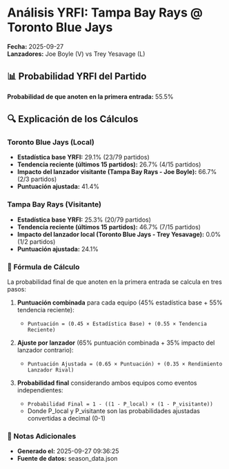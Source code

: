 # Análisis YRFI: Tampa Bay Rays @ Toronto Blue Jays

**Fecha:** 2025-09-27  
**Lanzadores:** Joe Boyle (V) vs Trey Yesavage (L)

## 📊 Probabilidad YRFI del Partido

**Probabilidad de que anoten en la primera entrada:** 55.5%

## 🔍 Explicación de los Cálculos

### Toronto Blue Jays (Local)
- **Estadística base YRFI:** 29.1% (23/79 partidos)
- **Tendencia reciente (últimos 15 partidos):** 26.7% (4/15 partidos)
- **Impacto del lanzador visitante (Tampa Bay Rays - Joe Boyle):** 66.7% (2/3 partidos)
- **Puntuación ajustada:** 41.4%

### Tampa Bay Rays (Visitante)
- **Estadística base YRFI:** 25.3% (20/79 partidos)
- **Tendencia reciente (últimos 15 partidos):** 46.7% (7/15 partidos)
- **Impacto del lanzador local (Toronto Blue Jays - Trey Yesavage):** 0.0% (1/2 partidos)
- **Puntuación ajustada:** 24.1%

### 📝 Fórmula de Cálculo

La probabilidad final de que anoten en la primera entrada se calcula en tres pasos:

1. **Puntuación combinada** para cada equipo (45% estadística base + 55% tendencia reciente):
   - `Puntuación = (0.45 × Estadística Base) + (0.55 × Tendencia Reciente)`

2. **Ajuste por lanzador** (65% puntuación combinada + 35% impacto del lanzador contrario):
   - `Puntuación Ajustada = (0.65 × Puntuación) + (0.35 × Rendimiento Lanzador Rival)`

3. **Probabilidad final** considerando ambos equipos como eventos independientes:
   - `Probabilidad Final = 1 - ((1 - P_local) × (1 - P_visitante))`
   - Donde P_local y P_visitante son las probabilidades ajustadas convertidas a decimal (0-1)

### 📌 Notas Adicionales

- **Generado el:** 2025-09-27 09:36:25
- **Fuente de datos:** season_data.json
